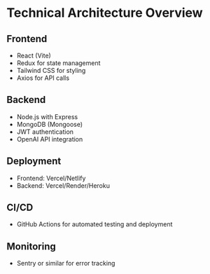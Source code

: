 # Technical Architecture Overview

## Frontend
- React (Vite)
- Redux for state management
- Tailwind CSS for styling
- Axios for API calls

## Backend
- Node.js with Express
- MongoDB (Mongoose)
- JWT authentication
- OpenAI API integration

## Deployment
- Frontend: Vercel/Netlify
- Backend: Vercel/Render/Heroku

## CI/CD
- GitHub Actions for automated testing and deployment

## Monitoring
- Sentry or similar for error tracking 